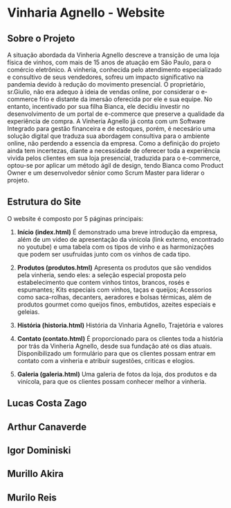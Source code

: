 
# Vinharia Agnello - Website

## Sobre o Projeto
A situação abordada da Vinheria Agnello descreve a transição de uma loja física de vinhos, com mais de 15 anos de atuação em São Paulo, para o comércio eletrônico. A vinheria, conhecida pelo atendimento especializado e consultivo de seus vendedores, sofreu um impacto significativo na pandemia devido à redução do movimento presencial.
O proprietário, sr.Giulio, não era adequo à ideia de vendas online, por considerar o e-commerce frio e distante da imersão oferecida por ele e sua equipe. No entanto, incentivado por sua filha Bianca, ele decidiu investir no desenvolvimento de um portal de e-commerce que preserve a qualidade da experiência de compra.
A Vinheria Agnello já conta com um Software Integrado para gestão financeira e de estoques, porém, é necesário uma solução digital que traduza sua abordagem consultiva para o ambiente online, não perdendo a essencia da empresa. Como a definição do projeto ainda tem incertezas, diante a necessidade de oferecer toda a experiência vivida pelos clientes em sua loja presencial, traduzida para o e-commerce, optou-se por aplicar um método ágil de design, tendo Bianca como Product Owner e um desenvolvedor sênior como Scrum Master para liderar o projeto.

## Estrutura do Site
O website é composto por 5 páginas principais:

1. **Início (index.html)**
   É demonstrado uma breve introdução da empresa, além de um video de apresentação da vinícola (link externo, encontrado no youtube) e uma tabela com os tipos de vinho e as harmonizações que podem ser usufruidas junto com os vinhos de cada tipo. 

2. **Produtos (produtos.html)**
   Apresenta os produtos que são vendidos pela vinheria, sendo eles: a seleção especial proposta pelo estabelecimento que contem vinhos tintos, brancos, rosés e espumantes; Kits especiais com vinhos, taças e queijos; Acessorios como saca-rolhas, decanters, aeradores e bolsas térmicas, além de produtos gourmet como queijos finos, embutidos, azeites especiais e geleias.

3. **História (historia.html)**
    História da Vinharia Agnello, Trajetória e valores

4. **Contato (contato.html)**
  É proporcionado para os clientes toda a história por trás da Vinheria Agnello, desde sua fundação até os dias atuais.
Disponibilizado um formulário para que os clientes possam entrar em contato com a vinheria e atribuir sugestões, criticas e elogios. 


5. **Galeria (galeria.html)**
   Uma galeria de fotos da loja, dos produtos e da vinícola, para que os clientes possam conhecer melhor a vinheria.

## Lucas Costa Zago
## Arthur Canaverde
## Igor Dominiski
## Murillo Akira
## Murilo Reis
